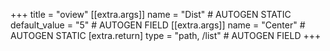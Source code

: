 +++
title = "oview"
[[extra.args]]
name = "Dist" # AUTOGEN STATIC
default_value = "5" # AUTOGEN FIELD
[[extra.args]]
name = "Center" # AUTOGEN STATIC
[extra.return]
type = "path, /list" # AUTOGEN FIELD
+++